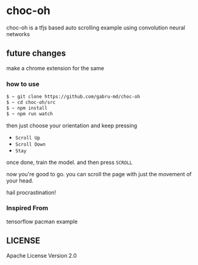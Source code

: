 # choc-oh

choc-oh is a tfjs based auto scrolling example using convolution neural networks

## future changes

make a chrome extension for the same

### how to use

```bash
$ ~ git clone https://github.com/gabru-md/choc-oh
$ ~ cd choc-oh/src
$ ~ npm install
$ ~ npm run watch
```

then just choose your orientation and keep pressing
* `Scroll Up`
* `Scroll Down`
* `Stay`


once done, train the model. and then press `SCROLL`

now you're good to go. you can scroll the page with just the movement of your head.

hail procrastination!


### Inspired From

tensorflow pacman example

## LICENSE

Apache License Version 2.0
